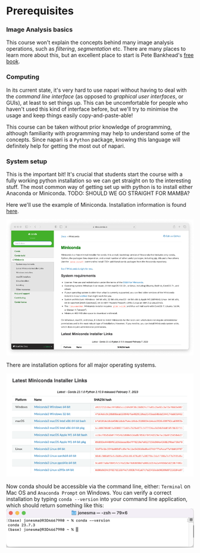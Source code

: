 # Prerequisites

### Image Analysis basics
This course won't explain the concepts behind many image analysis operations, such as _filtering_, _segmentation_ etc. There are many places to learn more about this, but an excellent place to start is Pete Bankhead's [free book](https://bioimagebook.github.io/index.html).

### Computing
In its current state, it's very hard to use napari without having to deal with the _command line interface_ (as opposed to _graphical user interfaces_, or GUIs), at least to set things up. This can be uncomfortable for people who haven't used this kind of interface before, but we'll try to minimise the usage and keep things easily copy-and-paste-able!

This course can be taken without prior knowledge of programming, although familiarity with programming may help to understand some of the concepts. Since napari is a `Python` package, knowing this language will definitely help for getting the most out of napari.

### System setup
This is the important bit! It's crucial that students start the course with a fully working python installation so we can get straight on to the interesting stuff. The most common way of getting set up with python is to install either Anaconda or Miniconda. TODO: SHOULD WE GO STRAIGHT FOR MAMBA?

Here we'll use the example of Miniconda. Installation information is found [here](https://docs.conda.io/projects/miniconda/en/latest/miniconda-install.html).

![Miniconda](images/miniconda.png)

There are installation options for all major operating systems.

![Downloads for miniconda](images/miniconda_downloads.png)

Now conda should be accessible via the command line, either: `Terminal` on Mac OS and `Anaconda Prompt` on Windows. You can verify a correct installation by typing `conda --version` into your command line application, which should return something like this:
![Conda version check](images/conda_version_check.png)
